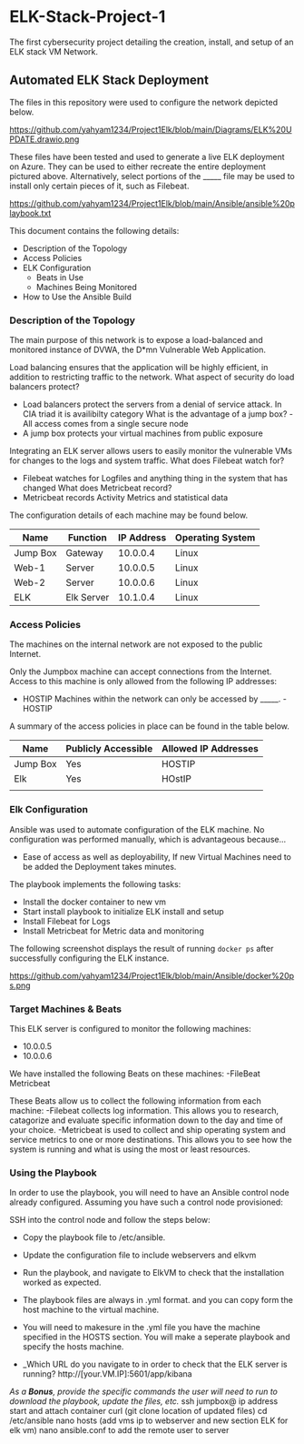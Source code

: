 # ELK-Stack-Project-1
The first cybersecurity project detailing the creation, install, and setup of an ELK stack VM Network.
## Automated ELK Stack Deployment

The files in this repository were used to configure the network depicted below.

https://github.com/yahyam1234/Project1Elk/blob/main/Diagrams/ELK%20UPDATE.drawio.png

These files have been tested and used to generate a live ELK deployment on Azure. They can be used to either recreate the entire deployment pictured above. Alternatively, select portions of the _____ file may be used to install only certain pieces of it, such as Filebeat.

 https://github.com/yahyam1234/Project1Elk/blob/main/Ansible/ansible%20playbook.txt

This document contains the following details:
- Description of the Topology
- Access Policies
- ELK Configuration
  - Beats in Use
  - Machines Being Monitored
- How to Use the Ansible Build


### Description of the Topology

The main purpose of this network is to expose a load-balanced and monitored instance of DVWA, the D*mn Vulnerable Web Application.

Load balancing ensures that the application will be highly efficient, in addition to restricting traffic to the network.
What aspect of security do load balancers protect?
- Load balancers protect the servers from a denial of service attack. In CIA triad it is availibilty category
What is the advantage of a jump box?
-All access comes from a single secure node
- A jump box protects your virtual machines from public exposure

Integrating an ELK server allows users to easily monitor the vulnerable VMs for changes to the logs and system traffic.
What does Filebeat watch for?
- Filebeat watches for Logfiles and anything thing in the system that has changed
What does Metricbeat record?
- Metricbeat records Activity Metrics and statistical data

The configuration details of each machine may be found below.


| Name     | Function | IP Address | Operating System |
|----------|----------|------------|------------------|
| Jump Box | Gateway  | 10.0.0.4   | Linux            |
| Web-1    | Server   | 10.0.0.5   | Linux            |
| Web-2    | Server   | 10.0.0.6   | Linux            |
| ELK      |Elk Server| 10.1.0.4   | Linux            |

### Access Policies

The machines on the internal network are not exposed to the public Internet. 

Only the Jumpbox machine can accept connections from the Internet. Access to this machine is only allowed from the following IP addresses:
- HOSTIP
Machines within the network can only be accessed by _____.
-HOSTIP

A summary of the access policies in place can be found in the table below.

| Name     | Publicly Accessible | Allowed IP Addresses |
|----------|---------------------|----------------------|
| Jump Box | Yes                 | HOSTIP               |
| Elk      | Yes                 | HOstIP               |
|          |                     |                      |

### Elk Configuration

Ansible was used to automate configuration of the ELK machine. No configuration was performed manually, which is advantageous because...
- Ease of access as well as deployability, If new Virtual Machines need to be added the Deployment takes minutes.

The playbook implements the following tasks:
- Install the docker container to new vm
- Start install playbook to initialize ELK install and setup
- Install Filebeat for Logs
- Install Metricbeat for Metric data and monitoring


The following screenshot displays the result of running `docker ps` after successfully configuring the ELK instance.

https://github.com/yahyam1234/Project1Elk/blob/main/Ansible/docker%20ps.png

### Target Machines & Beats
This ELK server is configured to monitor the following machines:
- 10.0.0.5
- 10.0.0.6

We have installed the following Beats on these machines:
-FileBeat
Metricbeat

These Beats allow us to collect the following information from each machine:
-Filebeat collects log information. This allows you to research, catagorize and evaluate specific information down to the day and time of your choice.
-Metricbeat is used to collect and ship operating system and service metrics to one or more destinations. This allows you to see how the system is running and what is using the most or least resources.
### Using the Playbook
In order to use the playbook, you will need to have an Ansible control node already configured. Assuming you have such a control node provisioned: 

SSH into the control node and follow the steps below:
- Copy the playbook file to /etc/ansible.
- Update the configuration file to include webservers and elkvm
- Run the playbook, and navigate to ElkVM to check that the installation worked as expected.

- The playbook files are always in .yml format. and you can copy form the host machine to the virtual machine.
- You will need to makesure in the .yml file you have the machine specified in the HOSTS section. You will make a seperate playbook and specify the hosts machine.
- _Which URL do you navigate to in order to check that the ELK server is running? http://[your.VM.IP]:5601/app/kibana

_As a **Bonus**, provide the specific commands the user will need to run to download the playbook, update the files, etc._
ssh jumpbox@ ip address
start and attach container
curl (git clone location of updated files)
cd /etc/ansible
nano hosts (add vms ip to webserver and new section ELK for elk vm)
nano ansible.conf to add the remote user to server
   
